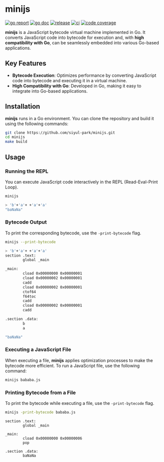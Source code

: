 # minijs

[![go report][go_report_img]][go_report_url]
[![go doc][go_doc_img]][go_doc_url]
[![release][repo_releases_img]][repo_releases_url]
[![ci][repo_ci_img]][repo_ci_url]
[![code coverage][go_code_coverage_img]][go_code_coverage_url]

**minijs** is a JavaScript bytecode virtual machine implemented in Go. It converts JavaScript code into bytecode for execution and, with **high compatibility with Go**, can be seamlessly embedded into various Go-based applications.

## **Key Features**

- **Bytecode Execution**: Optimizes performance by converting JavaScript code into bytecode and executing it in a virtual machine.
- **High Compatibility with Go**: Developed in Go, making it easy to integrate into Go-based applications.

## **Installation**

**minijs** runs in a Go environment. You can clone the repository and build it using the following commands:

```bash
git clone https://github.com/siyul-park/minijs.git  
cd minijs  
make build  
```

## **Usage**

### **Running the REPL**

You can execute JavaScript code interactively in the REPL (Read-Eval-Print Loop).

```bash
minijs  
```

```bash
> 'b'+'a'+ +'a'+'a'  
"baNaNa"  
```

### **Bytecode Output**

To print the corresponding bytecode, use the `-print-bytecode` flag.

```bash
minijs --print-bytecode  
```

```bash
> 'b'+'a'+ +'a'+'a'  
section .text:  
        global _main  

_main:  
        cload 0x00000000 0x00000001  
        cload 0x00000002 0x00000001  
        cadd  
        cload 0x00000002 0x00000001  
        ctof64  
        f64toc  
        cadd  
        cload 0x00000002 0x00000001  
        cadd  

.section .data:  
        b  
        a  

"baNaNa"  
```

### **Executing a JavaScript File**

When executing a file, **minijs** applies optimization processes to make the bytecode more efficient. To run a JavaScript file, use the following command:

```bash
minijs bababa.js  
```

### **Printing Bytecode from a File**

To print the bytecode while executing a file, use the `-print-bytecode` flag.

```bash
minijs -print-bytecode bababa.js  
```

```text
section .text:
        global _main

_main:
        cload 0x00000000 0x00000006
        pop

.section .data:
        baNaNa
```

<!-- Go -->

[go_download_url]: https://golang.org/dl/
[go_version_img]: https://img.shields.io/badge/Go-1.21+-00ADD8?style=for-the-badge&logo=go
[go_code_coverage_img]: https://codecov.io/gh/siyul-park/minijs/graph/badge.svg?token=quEl9AbBcW
[go_code_coverage_url]: https://codecov.io/gh/siyul-park/minijs
[go_report_img]: https://goreportcard.com/badge/github.com/siyul-park/minijs
[go_report_url]: https://goreportcard.com/report/github.com/siyul-park/minijs
[go_doc_img]: https://godoc.org/github.com/siyul-park/minijs?status.svg
[go_doc_url]: https://godoc.org/github.com/siyul-park/minijs

<!-- Repository -->

[repo_url]: https://github.com/siyul-park/minijs
[repo_issues_url]: https://github.com/siyul-park/minijs/issues
[repo_pull_request_url]: https://github.com/siyul-park/minijs/pulls
[repo_discussions_url]: https://github.com/siyul-park/minijs/discussions
[repo_releases_img]: https://img.shields.io/github/release/siyul-park/minijs.svg
[repo_releases_url]: https://github.com/siyul-park/minijs/releases
[repo_wiki_url]: https://github.com/siyul-park/minijs/wiki
[repo_wiki_img]: https://img.shields.io/badge/docs-wiki_page-blue?style=for-the-badge&logo=none
[repo_wiki_faq_url]: https://github.com/siyul-park/minijs/wiki/FAQ
[repo_ci_img]: https://github.com/siyul-park/minijs/actions/workflows/ci.yml/badge.svg
[repo_ci_url]: https://github.com/siyul-park/minijs/actions/workflows/ci.yml